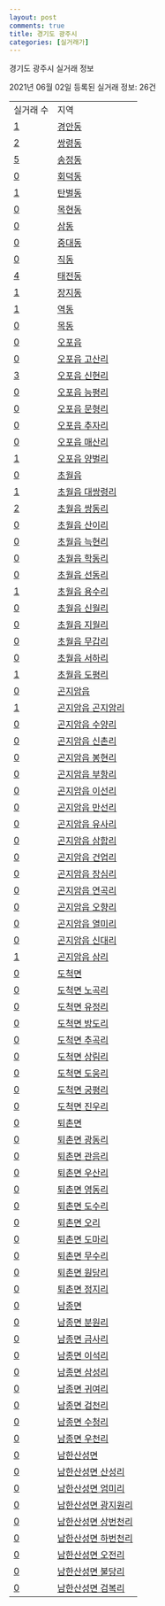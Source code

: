 ```yaml
---
layout: post
comments: true
title: 경기도 광주시
categories: [실거래가]
---
```


경기도 광주시 실거래 정보

2021년 06월 02일 등록된 실거래 정보: 26건


<table>
  <tr>
    <td>실거래 수</td>
    <td>지역</td>
  </tr>

  
  <tr>
    <td><a href="4161010100.html">1</a></td>
    <td><a href="4161010100.html">경안동</a></td>
  </tr>
    

  <tr>
    <td><a href="4161010200.html">2</a></td>
    <td><a href="4161010200.html">쌍령동</a></td>
  </tr>
    

  <tr>
    <td><a href="4161010300.html">5</a></td>
    <td><a href="4161010300.html">송정동</a></td>
  </tr>
    

  <tr>
    <td><a href="4161010400.html">0</a></td>
    <td><a href="4161010400.html">회덕동</a></td>
  </tr>
    

  <tr>
    <td><a href="4161010500.html">1</a></td>
    <td><a href="4161010500.html">탄벌동</a></td>
  </tr>
    

  <tr>
    <td><a href="4161010600.html">0</a></td>
    <td><a href="4161010600.html">목현동</a></td>
  </tr>
    

  <tr>
    <td><a href="4161010700.html">0</a></td>
    <td><a href="4161010700.html">삼동</a></td>
  </tr>
    

  <tr>
    <td><a href="4161010800.html">0</a></td>
    <td><a href="4161010800.html">중대동</a></td>
  </tr>
    

  <tr>
    <td><a href="4161010900.html">0</a></td>
    <td><a href="4161010900.html">직동</a></td>
  </tr>
    

  <tr>
    <td><a href="4161011000.html">4</a></td>
    <td><a href="4161011000.html">태전동</a></td>
  </tr>
    

  <tr>
    <td><a href="4161011100.html">1</a></td>
    <td><a href="4161011100.html">장지동</a></td>
  </tr>
    

  <tr>
    <td><a href="4161011200.html">1</a></td>
    <td><a href="4161011200.html">역동</a></td>
  </tr>
    

  <tr>
    <td><a href="4161011300.html">0</a></td>
    <td><a href="4161011300.html">목동</a></td>
  </tr>
    

  <tr>
    <td><a href="4161025000.html">0</a></td>
    <td><a href="4161025000.html">오포읍</a></td>
  </tr>
    

  <tr>
    <td><a href="4161025021.html">0</a></td>
    <td><a href="4161025021.html">오포읍 고산리</a></td>
  </tr>
    

  <tr>
    <td><a href="4161025022.html">3</a></td>
    <td><a href="4161025022.html">오포읍 신현리</a></td>
  </tr>
    

  <tr>
    <td><a href="4161025023.html">0</a></td>
    <td><a href="4161025023.html">오포읍 능평리</a></td>
  </tr>
    

  <tr>
    <td><a href="4161025024.html">0</a></td>
    <td><a href="4161025024.html">오포읍 문형리</a></td>
  </tr>
    

  <tr>
    <td><a href="4161025025.html">0</a></td>
    <td><a href="4161025025.html">오포읍 추자리</a></td>
  </tr>
    

  <tr>
    <td><a href="4161025026.html">0</a></td>
    <td><a href="4161025026.html">오포읍 매산리</a></td>
  </tr>
    

  <tr>
    <td><a href="4161025027.html">1</a></td>
    <td><a href="4161025027.html">오포읍 양벌리</a></td>
  </tr>
    

  <tr>
    <td><a href="4161025300.html">0</a></td>
    <td><a href="4161025300.html">초월읍</a></td>
  </tr>
    

  <tr>
    <td><a href="4161025321.html">1</a></td>
    <td><a href="4161025321.html">초월읍 대쌍령리</a></td>
  </tr>
    

  <tr>
    <td><a href="4161025322.html">2</a></td>
    <td><a href="4161025322.html">초월읍 쌍동리</a></td>
  </tr>
    

  <tr>
    <td><a href="4161025323.html">0</a></td>
    <td><a href="4161025323.html">초월읍 산이리</a></td>
  </tr>
    

  <tr>
    <td><a href="4161025324.html">0</a></td>
    <td><a href="4161025324.html">초월읍 늑현리</a></td>
  </tr>
    

  <tr>
    <td><a href="4161025325.html">0</a></td>
    <td><a href="4161025325.html">초월읍 학동리</a></td>
  </tr>
    

  <tr>
    <td><a href="4161025326.html">0</a></td>
    <td><a href="4161025326.html">초월읍 선동리</a></td>
  </tr>
    

  <tr>
    <td><a href="4161025327.html">1</a></td>
    <td><a href="4161025327.html">초월읍 용수리</a></td>
  </tr>
    

  <tr>
    <td><a href="4161025328.html">0</a></td>
    <td><a href="4161025328.html">초월읍 신월리</a></td>
  </tr>
    

  <tr>
    <td><a href="4161025329.html">0</a></td>
    <td><a href="4161025329.html">초월읍 지월리</a></td>
  </tr>
    

  <tr>
    <td><a href="4161025330.html">0</a></td>
    <td><a href="4161025330.html">초월읍 무갑리</a></td>
  </tr>
    

  <tr>
    <td><a href="4161025331.html">0</a></td>
    <td><a href="4161025331.html">초월읍 서하리</a></td>
  </tr>
    

  <tr>
    <td><a href="4161025332.html">1</a></td>
    <td><a href="4161025332.html">초월읍 도평리</a></td>
  </tr>
    

  <tr>
    <td><a href="4161025900.html">0</a></td>
    <td><a href="4161025900.html">곤지암읍</a></td>
  </tr>
    

  <tr>
    <td><a href="4161025921.html">1</a></td>
    <td><a href="4161025921.html">곤지암읍 곤지암리</a></td>
  </tr>
    

  <tr>
    <td><a href="4161025922.html">0</a></td>
    <td><a href="4161025922.html">곤지암읍 수양리</a></td>
  </tr>
    

  <tr>
    <td><a href="4161025923.html">0</a></td>
    <td><a href="4161025923.html">곤지암읍 신촌리</a></td>
  </tr>
    

  <tr>
    <td><a href="4161025924.html">0</a></td>
    <td><a href="4161025924.html">곤지암읍 봉현리</a></td>
  </tr>
    

  <tr>
    <td><a href="4161025925.html">0</a></td>
    <td><a href="4161025925.html">곤지암읍 부항리</a></td>
  </tr>
    

  <tr>
    <td><a href="4161025926.html">0</a></td>
    <td><a href="4161025926.html">곤지암읍 이선리</a></td>
  </tr>
    

  <tr>
    <td><a href="4161025927.html">0</a></td>
    <td><a href="4161025927.html">곤지암읍 만선리</a></td>
  </tr>
    

  <tr>
    <td><a href="4161025928.html">0</a></td>
    <td><a href="4161025928.html">곤지암읍 유사리</a></td>
  </tr>
    

  <tr>
    <td><a href="4161025929.html">0</a></td>
    <td><a href="4161025929.html">곤지암읍 삼합리</a></td>
  </tr>
    

  <tr>
    <td><a href="4161025930.html">0</a></td>
    <td><a href="4161025930.html">곤지암읍 건업리</a></td>
  </tr>
    

  <tr>
    <td><a href="4161025931.html">0</a></td>
    <td><a href="4161025931.html">곤지암읍 장심리</a></td>
  </tr>
    

  <tr>
    <td><a href="4161025932.html">0</a></td>
    <td><a href="4161025932.html">곤지암읍 연곡리</a></td>
  </tr>
    

  <tr>
    <td><a href="4161025933.html">0</a></td>
    <td><a href="4161025933.html">곤지암읍 오향리</a></td>
  </tr>
    

  <tr>
    <td><a href="4161025934.html">0</a></td>
    <td><a href="4161025934.html">곤지암읍 열미리</a></td>
  </tr>
    

  <tr>
    <td><a href="4161025935.html">0</a></td>
    <td><a href="4161025935.html">곤지암읍 신대리</a></td>
  </tr>
    

  <tr>
    <td><a href="4161025936.html">1</a></td>
    <td><a href="4161025936.html">곤지암읍 삼리</a></td>
  </tr>
    

  <tr>
    <td><a href="4161033000.html">0</a></td>
    <td><a href="4161033000.html">도척면</a></td>
  </tr>
    

  <tr>
    <td><a href="4161033021.html">0</a></td>
    <td><a href="4161033021.html">도척면 노곡리</a></td>
  </tr>
    

  <tr>
    <td><a href="4161033022.html">0</a></td>
    <td><a href="4161033022.html">도척면 유정리</a></td>
  </tr>
    

  <tr>
    <td><a href="4161033023.html">0</a></td>
    <td><a href="4161033023.html">도척면 방도리</a></td>
  </tr>
    

  <tr>
    <td><a href="4161033024.html">0</a></td>
    <td><a href="4161033024.html">도척면 추곡리</a></td>
  </tr>
    

  <tr>
    <td><a href="4161033025.html">0</a></td>
    <td><a href="4161033025.html">도척면 상림리</a></td>
  </tr>
    

  <tr>
    <td><a href="4161033026.html">0</a></td>
    <td><a href="4161033026.html">도척면 도웅리</a></td>
  </tr>
    

  <tr>
    <td><a href="4161033027.html">0</a></td>
    <td><a href="4161033027.html">도척면 궁평리</a></td>
  </tr>
    

  <tr>
    <td><a href="4161033028.html">0</a></td>
    <td><a href="4161033028.html">도척면 진우리</a></td>
  </tr>
    

  <tr>
    <td><a href="4161034000.html">0</a></td>
    <td><a href="4161034000.html">퇴촌면</a></td>
  </tr>
    

  <tr>
    <td><a href="4161034021.html">0</a></td>
    <td><a href="4161034021.html">퇴촌면 광동리</a></td>
  </tr>
    

  <tr>
    <td><a href="4161034022.html">0</a></td>
    <td><a href="4161034022.html">퇴촌면 관음리</a></td>
  </tr>
    

  <tr>
    <td><a href="4161034023.html">0</a></td>
    <td><a href="4161034023.html">퇴촌면 우산리</a></td>
  </tr>
    

  <tr>
    <td><a href="4161034024.html">0</a></td>
    <td><a href="4161034024.html">퇴촌면 영동리</a></td>
  </tr>
    

  <tr>
    <td><a href="4161034025.html">0</a></td>
    <td><a href="4161034025.html">퇴촌면 도수리</a></td>
  </tr>
    

  <tr>
    <td><a href="4161034026.html">0</a></td>
    <td><a href="4161034026.html">퇴촌면 오리</a></td>
  </tr>
    

  <tr>
    <td><a href="4161034027.html">0</a></td>
    <td><a href="4161034027.html">퇴촌면 도마리</a></td>
  </tr>
    

  <tr>
    <td><a href="4161034028.html">0</a></td>
    <td><a href="4161034028.html">퇴촌면 무수리</a></td>
  </tr>
    

  <tr>
    <td><a href="4161034029.html">0</a></td>
    <td><a href="4161034029.html">퇴촌면 원당리</a></td>
  </tr>
    

  <tr>
    <td><a href="4161034030.html">0</a></td>
    <td><a href="4161034030.html">퇴촌면 정지리</a></td>
  </tr>
    

  <tr>
    <td><a href="4161035000.html">0</a></td>
    <td><a href="4161035000.html">남종면</a></td>
  </tr>
    

  <tr>
    <td><a href="4161035021.html">0</a></td>
    <td><a href="4161035021.html">남종면 분원리</a></td>
  </tr>
    

  <tr>
    <td><a href="4161035022.html">0</a></td>
    <td><a href="4161035022.html">남종면 금사리</a></td>
  </tr>
    

  <tr>
    <td><a href="4161035023.html">0</a></td>
    <td><a href="4161035023.html">남종면 이석리</a></td>
  </tr>
    

  <tr>
    <td><a href="4161035024.html">0</a></td>
    <td><a href="4161035024.html">남종면 삼성리</a></td>
  </tr>
    

  <tr>
    <td><a href="4161035025.html">0</a></td>
    <td><a href="4161035025.html">남종면 귀여리</a></td>
  </tr>
    

  <tr>
    <td><a href="4161035026.html">0</a></td>
    <td><a href="4161035026.html">남종면 검천리</a></td>
  </tr>
    

  <tr>
    <td><a href="4161035027.html">0</a></td>
    <td><a href="4161035027.html">남종면 수청리</a></td>
  </tr>
    

  <tr>
    <td><a href="4161035028.html">0</a></td>
    <td><a href="4161035028.html">남종면 우천리</a></td>
  </tr>
    

  <tr>
    <td><a href="4161037000.html">0</a></td>
    <td><a href="4161037000.html">남한산성면</a></td>
  </tr>
    

  <tr>
    <td><a href="4161037021.html">0</a></td>
    <td><a href="4161037021.html">남한산성면 산성리</a></td>
  </tr>
    

  <tr>
    <td><a href="4161037022.html">0</a></td>
    <td><a href="4161037022.html">남한산성면 엄미리</a></td>
  </tr>
    

  <tr>
    <td><a href="4161037023.html">0</a></td>
    <td><a href="4161037023.html">남한산성면 광지원리</a></td>
  </tr>
    

  <tr>
    <td><a href="4161037024.html">0</a></td>
    <td><a href="4161037024.html">남한산성면 상번천리</a></td>
  </tr>
    

  <tr>
    <td><a href="4161037025.html">0</a></td>
    <td><a href="4161037025.html">남한산성면 하번천리</a></td>
  </tr>
    

  <tr>
    <td><a href="4161037026.html">0</a></td>
    <td><a href="4161037026.html">남한산성면 오전리</a></td>
  </tr>
    

  <tr>
    <td><a href="4161037027.html">0</a></td>
    <td><a href="4161037027.html">남한산성면 불당리</a></td>
  </tr>
    

  <tr>
    <td><a href="4161037028.html">0</a></td>
    <td><a href="4161037028.html">남한산성면 검복리</a></td>
  </tr>
    


</table>
    